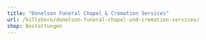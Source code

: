 ```yaml
---
title: "Donelson Funeral Chapel & Cremation Services"
url: /hillsboro/donelson-funeral-chapel-und-cremation-services/
shop: Bestattungen
---
```

